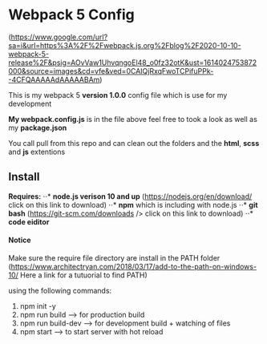# Webpack 5 Config

(<https://www.google.com/url?sa=i&url=https%3A%2F%2Fwebpack.js.org%2Fblog%2F2020-10-10-webpack-5-release%2F&psig=AOvVaw1UhvqngoEl48_o0fz32otK&ust=1614024753872000&source=images&cd=vfe&ved=0CAIQjRxqFwoTCPifuPPk--4CFQAAAAAdAAAAABAm>)

This is my webpack 5 **version 1.0.0** config file which is use for my development

**My webpack.config.js** is in the file above feel free to took a look as well as my **package.json**

You call pull from this repo and can clean out the folders and the **html**, **scss** and **js** extentions

## Install

**Requires:**
⋅⋅\* **node.js verison 10 and up** (<https://nodejs.org/en/download/> click on this link to download)
⋅⋅\* **npm** which is including with node.js
⋅⋅\* **git bash** (<https://git-scm.com/downloads> /> click on this link to download)
⋅⋅\* **code eiditor**

#### Notice

Make sure the require file directory are install in the PATH folder (<https://www.architectryan.com/2018/03/17/add-to-the-path-on-windows-10/> Here a link for a tutuorial to find PATH)

using the following commands:

1. npm init -y
2. npm run build --> for production build
3. npm run build-dev --> for development build + watching of files
4. npm start --> to start server with hot reload
